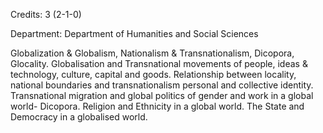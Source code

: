 Credits: 3 (2-1-0)

Department: Department of Humanities and Social Sciences

Globalization & Globalism, Nationalism & Transnationalism, Dicopora, Glocality. Globalisation and Transnational movements of people, ideas & technology, culture, capital and goods. Relationship between locality, national boundaries and transnationalism personal and collective identity. Transnational migration and global politics of gender and work in a global world- Dicopora. Religion and Ethnicity in a global world. The State and Democracy in a globalised world.